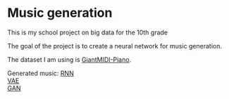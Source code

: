﻿# Music generation

This is my school project on big data for the 10th grade

The goal of the project is to create a neural network for music generation.

The dataset I am using is [GiantMIDI-Piano](https://github.com/bytedance/GiantMIDI-Piano).

Generated music:
[RNN](https://github.com/DenisIndenbom/music_generation/raw/master/assets/RNN-generated.mp3)
<br/>
[VAE](https://github.com/DenisIndenbom/music_generation/raw/master/assets/VAE-generated.mp3)
<br/>
[GAN](https://github.com/DenisIndenbom/music_generation/raw/master/assets/GAN-generated.mp3)
<br/>
